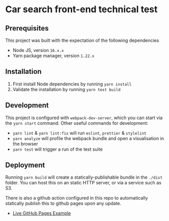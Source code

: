 # Car search front-end technical test

## Prerequisites

This project was built with the expectation of the following dependencies

- Node JS, version `16.x.x`
- Yarn package manager, version `1.22.x`

## Installation

1. First install Node dependencies by running `yarn install`
2. Validate the installation by running `yarn test build`

## Development

This project is configured with `webpack-dev-server`, which you can start via the `yarn start` command. Other useful commands for development:

- `yarn lint` & `yarn lint:fix` will run `eslint`, `prettier` & `stylelint`
- `yarn analyze` will profile the webpack bundle and open a visualisation in the browser
- `yarn test` will trigger a run of the test suite

## Deployment

Running `yarn build` will create a statically-publishable bundle in the `./dist` folder. You can host this on an static HTTP server, or via a service such as S3.

There is also a github action configured in this repo to automatically statically publish this to github pages upon any update.

* [Live GitHub Pages Example]

[live github pages example]: https://jcsand.github.io/car-search/
